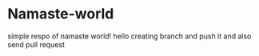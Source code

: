 # Namaste-world
simple respo of namaste world!
hello creating branch and push it and also send pull request
